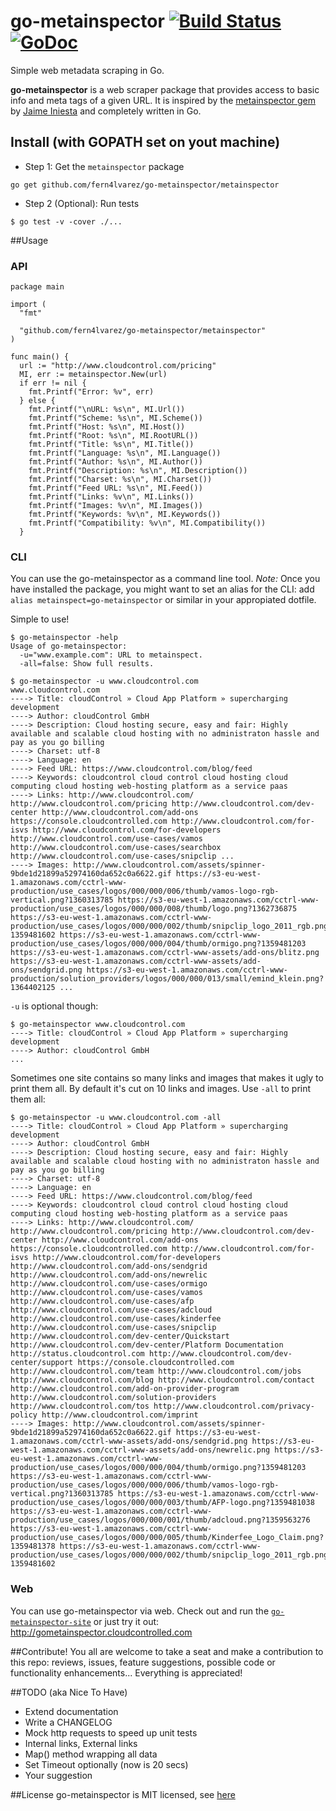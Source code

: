 # go-metainspector [![Build Status](https://travis-ci.org/fern4lvarez/go-metainspector.png)](https://travis-ci.org/fern4lvarez/go-metainspector)[![GoDoc](https://godoc.org/github.com/fern4lvarez/go-metainspector/metainspector?status.png)](http://godoc.org/github.com/fern4lvarez/go-metainspector/metainspector)

Simple web metadata scraping in Go.

**go-metainspector** is a web scraper package that provides access
to basic info and meta tags of a given URL.
It is inspired by the [metainspector gem](https://github.com/jaimeiniesta/metainspector) by [Jaime Iniesta](https://twitter.com/jaimeiniesta) and completely written in Go.

## Install (with GOPATH set on yout machine)

* Step 1: Get the `metainspector` package

```
go get github.com/fern4lvarez/go-metainspector/metainspector
```

* Step 2 (Optional): Run tests

```
$ go test -v -cover ./...
```

##Usage

### API

```
package main

import (
  "fmt"

  "github.com/fern4lvarez/go-metainspector/metainspector"
)

func main() {
  url := "http://www.cloudcontrol.com/pricing"
  MI, err := metainspector.New(url)
  if err != nil {
    fmt.Printf("Error: %v", err)
  } else {
    fmt.Printf("\nURL: %s\n", MI.Url())
    fmt.Printf("Scheme: %s\n", MI.Scheme())
    fmt.Printf("Host: %s\n", MI.Host())
    fmt.Printf("Root: %s\n", MI.RootURL())
    fmt.Printf("Title: %s\n", MI.Title())
    fmt.Printf("Language: %s\n", MI.Language())
    fmt.Printf("Author: %s\n", MI.Author())
    fmt.Printf("Description: %s\n", MI.Description())
    fmt.Printf("Charset: %s\n", MI.Charset())
    fmt.Printf("Feed URL: %s\n", MI.Feed())
    fmt.Printf("Links: %v\n", MI.Links())
    fmt.Printf("Images: %v\n", MI.Images())
    fmt.Printf("Keywords: %v\n", MI.Keywords())
    fmt.Printf("Compatibility: %v\n", MI.Compatibility())
  }
```

### CLI
You can use the go-metainspector as a command line tool.
*Note:* Once you have installed the package, you might want to set an alias for the CLI: add `alias metainspect=go-metainspector` or similar in your appropiated dotfile.

Simple to use!

```
$ go-metainspector -help
Usage of go-metainspector:
  -u="www.example.com": URL to metainspect.
  -all=false: Show full results.

$ go-metainspector -u www.cloudcontrol.com
www.cloudcontrol.com
----> Title: cloudControl » Cloud App Platform » supercharging development
----> Author: cloudControl GmbH
----> Description: Cloud hosting secure, easy and fair: Highly available and scalable cloud hosting with no administraton hassle and pay as you go billing
----> Charset: utf-8
----> Language: en
----> Feed URL: https://www.cloudcontrol.com/blog/feed
----> Keywords: cloudcontrol cloud control cloud hosting cloud computing cloud hosting web-hosting platform as a service paas 
----> Links: http://www.cloudcontrol.com/ http://www.cloudcontrol.com/pricing http://www.cloudcontrol.com/dev-center http://www.cloudcontrol.com/add-ons https://console.cloudcontrolled.com http://www.cloudcontrol.com/for-isvs http://www.cloudcontrol.com/for-developers http://www.cloudcontrol.com/use-cases/vamos http://www.cloudcontrol.com/use-cases/searchbox http://www.cloudcontrol.com/use-cases/snipclip ...
----> Images: http://www.cloudcontrol.com/assets/spinner-9bde1d21899a52974160da652c0a6622.gif https://s3-eu-west-1.amazonaws.com/cctrl-www-production/use_cases/logos/000/000/006/thumb/vamos-logo-rgb-vertical.png?1360313785 https://s3-eu-west-1.amazonaws.com/cctrl-www-production/use_cases/logos/000/000/008/thumb/logo.png?1362736875 https://s3-eu-west-1.amazonaws.com/cctrl-www-production/use_cases/logos/000/000/002/thumb/snipclip_logo_2011_rgb.png?1359481602 https://s3-eu-west-1.amazonaws.com/cctrl-www-production/use_cases/logos/000/000/004/thumb/ormigo.png?1359481203 https://s3-eu-west-1.amazonaws.com/cctrl-www-assets/add-ons/blitz.png https://s3-eu-west-1.amazonaws.com/cctrl-www-assets/add-ons/sendgrid.png https://s3-eu-west-1.amazonaws.com/cctrl-www-production/solution_providers/logos/000/000/013/small/emind_klein.png?1364402125 ...
```

`-u` is optional though:

```
$ go-metainspector www.cloudcontrol.com
----> Title: cloudControl » Cloud App Platform » supercharging development
----> Author: cloudControl GmbH
...
```

Sometimes one site contains so many links and images that makes it ugly to print them all. By default it's cut on 10 links and images. Use `-all` to print them all:

```
$ go-metainspector -u www.cloudcontrol.com -all
----> Title: cloudControl » Cloud App Platform » supercharging development
----> Author: cloudControl GmbH
----> Description: Cloud hosting secure, easy and fair: Highly available and scalable cloud hosting with no administraton hassle and pay as you go billing
----> Charset: utf-8
----> Language: en
----> Feed URL: https://www.cloudcontrol.com/blog/feed
----> Keywords: cloudcontrol cloud control cloud hosting cloud computing cloud hosting web-hosting platform as a service paas 
----> Links: http://www.cloudcontrol.com/ http://www.cloudcontrol.com/pricing http://www.cloudcontrol.com/dev-center http://www.cloudcontrol.com/add-ons https://console.cloudcontrolled.com http://www.cloudcontrol.com/for-isvs http://www.cloudcontrol.com/for-developers http://www.cloudcontrol.com/add-ons/sendgrid http://www.cloudcontrol.com/add-ons/newrelic http://www.cloudcontrol.com/use-cases/ormigo http://www.cloudcontrol.com/use-cases/vamos http://www.cloudcontrol.com/use-cases/afp http://www.cloudcontrol.com/use-cases/adcloud http://www.cloudcontrol.com/use-cases/kinderfee http://www.cloudcontrol.com/use-cases/snipclip http://www.cloudcontrol.com/dev-center/Quickstart http://www.cloudcontrol.com/dev-center/Platform Documentation http://status.cloudcontrol.com http://www.cloudcontrol.com/dev-center/support https://console.cloudcontrolled.com http://www.cloudcontrol.com/team http://www.cloudcontrol.com/jobs http://www.cloudcontrol.com/blog http://www.cloudcontrol.com/contact http://www.cloudcontrol.com/add-on-provider-program http://www.cloudcontrol.com/solution-providers http://www.cloudcontrol.com/tos http://www.cloudcontrol.com/privacy-policy http://www.cloudcontrol.com/imprint 
----> Images: http://www.cloudcontrol.com/assets/spinner-9bde1d21899a52974160da652c0a6622.gif https://s3-eu-west-1.amazonaws.com/cctrl-www-assets/add-ons/sendgrid.png https://s3-eu-west-1.amazonaws.com/cctrl-www-assets/add-ons/newrelic.png https://s3-eu-west-1.amazonaws.com/cctrl-www-production/use_cases/logos/000/000/004/thumb/ormigo.png?1359481203 https://s3-eu-west-1.amazonaws.com/cctrl-www-production/use_cases/logos/000/000/006/thumb/vamos-logo-rgb-vertical.png?1360313785 https://s3-eu-west-1.amazonaws.com/cctrl-www-production/use_cases/logos/000/000/003/thumb/AFP-logo.png?1359481038 https://s3-eu-west-1.amazonaws.com/cctrl-www-production/use_cases/logos/000/000/001/thumb/adcloud.png?1359563276 https://s3-eu-west-1.amazonaws.com/cctrl-www-production/use_cases/logos/000/000/005/thumb/Kinderfee_Logo_Claim.png?1359481378 https://s3-eu-west-1.amazonaws.com/cctrl-www-production/use_cases/logos/000/000/002/thumb/snipclip_logo_2011_rgb.png?1359481602 
```

### Web
You can use go-metainspector via web. Check out and run the [`go-metainspector-site`](https://github.com/fern4lvarez/go-metainspector-site) or just try it out: http://gometainspector.cloudcontrolled.com

##Contribute!
You all are welcome to take a seat and make a contribution to this repo: reviews, issues, feature suggestions, possible code or functionality enhancements... Everything is appreciated!

##TODO (aka Nice To Have)
* Extend documentation
* Write a CHANGELOG
* Mock http requests to speed up unit tests
* Internal links, External links
* Map() method wrapping all data
* Set Timeout optionally (now is 20 secs)
* Your suggestion <HERE>

##License
go-metainspector is MIT licensed, see [here](https://github.com/fern4lvarez/go-metainspector/blob/master/LICENSE)
